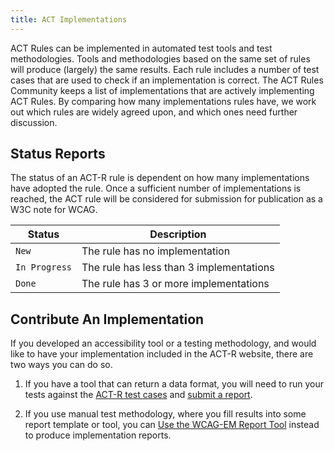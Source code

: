 ```yaml
---
title: ACT Implementations
---
```


<!-- Coverage status will be added automagically here -->

ACT Rules can be implemented in automated test tools and test methodologies. Tools and methodologies based on the same set of rules will produce (largely) the same results. Each rule includes a number of test cases that are used to check if an implementation is correct. The ACT Rules Community keeps a list of implementations that are actively implementing ACT Rules. By comparing how many implementations rules have, we work out which rules are widely agreed upon, and which ones need further discussion.

## Status Reports

The status of an ACT-R rule is dependent on how many implementations have adopted the rule. Once a sufficient number of implementations is reached, the ACT rule will be considered for submission for publication as a W3C note for WCAG.

| Status        | Description                                                                 |
| ------------- | --------------------------------------------------------------------------- |
| `New`         | The rule has no implementation                                              |
| `In Progress` | The rule has less than 3 implementations |
| `Done`        | The rule has 3 or more implementations                                      |

## Contribute An Implementation

If you developed an accessibility tool or a testing methodology, and would like to have your implementation included in the ACT-R website, there are two ways you can do so.

1. If you have a tool that can return a data format, you will need to run your tests against the [ACT-R test cases](../testcases/) and [submit a report](../reporting/).

2. If you use manual test methodology, where you fill results into some report template or tool, you can [Use the WCAG-EM Report Tool](../wcag-em-tool/) instead to produce implementation reports.
